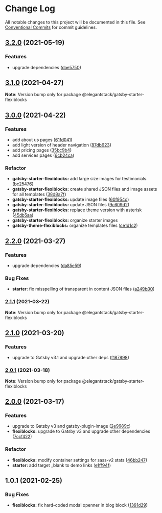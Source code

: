 # Change Log

All notable changes to this project will be documented in this file.
See [Conventional Commits](https://conventionalcommits.org) for commit guidelines.

## [3.2.0](https://gitlab.com/alimoosavi15/gatsby-theme-flexiblog/compare/@elegantstack/gatsby-starter-flexiblocks@3.1.0...@elegantstack/gatsby-starter-flexiblocks@3.2.0) (2021-05-19)


### Features

* upgrade dependencies ([dae5750](https://gitlab.com/alimoosavi15/gatsby-theme-flexiblog/commit/dae57508db7811d0a33ceeb53d57f9b680196f37))




## [3.1.0](https://gitlab.com/alimoosavi15/gatsby-theme-flexiblog/compare/@elegantstack/gatsby-starter-flexiblocks@3.0.0...@elegantstack/gatsby-starter-flexiblocks@3.1.0) (2021-04-27)

**Note:** Version bump only for package @elegantstack/gatsby-starter-flexiblocks






## [3.0.0](https://gitlab.com/alimoosavi15/gatsby-theme-flexiblog/compare/@elegantstack/gatsby-starter-flexiblocks@2.2.0...@elegantstack/gatsby-starter-flexiblocks@3.0.0) (2021-04-22)

### Features

- add about us pages ([61fd041](https://gitlab.com/alimoosavi15/gatsby-theme-flexiblog/commit/61fd041b2ced3b611f74fc2a9b13aab7ff350ddb))
- add light version of header navigation ([87db623](https://gitlab.com/alimoosavi15/gatsby-theme-flexiblog/commit/87db623ed7681b22d8bd84984ea61567676bd08c))
- add pricing pages ([35bc9b4](https://gitlab.com/alimoosavi15/gatsby-theme-flexiblog/commit/35bc9b494b6edf3bb38f4e7acf7ecbb8babd69d5))
- add services pages ([6cb24ca](https://gitlab.com/alimoosavi15/gatsby-theme-flexiblog/commit/6cb24cac3d32b53c54d6c7dba26a7993c266e552))

### Refactor

- **gatsby-starter-flexiblocks:** add large size images for testimonials ([bc25476](https://gitlab.com/alimoosavi15/gatsby-theme-flexiblog/commit/bc254766868ba210f650e699bc1d1549deb64c04))
- **gatsby-starter-flexiblocks:** create shared JSON files and image assets for all templates ([38d8a7f](https://gitlab.com/alimoosavi15/gatsby-theme-flexiblog/commit/38d8a7f0283211bc2abf62090e218fc02c3732cc))
- **gatsby-starter-flexiblocks:** update image files ([60f954c](https://gitlab.com/alimoosavi15/gatsby-theme-flexiblog/commit/60f954cf53e89b1dfdba5cf50f2a8c707a68d788))
- **gatsby-starter-flexiblocks:** update JSON files ([9c609d2](https://gitlab.com/alimoosavi15/gatsby-theme-flexiblog/commit/9c609d243fb6d4ad327a13bfcca6aa364be7bb14))
- **gatsby-starter-flexiblocks:** replace theme version with asterisk ([45db5aa](https://gitlab.com/alimoosavi15/gatsby-theme-flexiblog/commit/45db5aa9edc36644625c885c4804cd48dc983e62))
- **gatsby-starter-flexiblocks:** organize starter images
- **gatsby-theme-flexiblocks:** organize templates files ([ce1d1c2](https://gitlab.com/alimoosavi15/gatsby-theme-flexiblog/commit/ce1d1c22faa512bbc84cdf6d47e78049452f6713))

## [2.2.0](https://gitlab.com/alimoosavi15/gatsby-theme-flexiblog/compare/@elegantstack/gatsby-starter-flexiblocks@2.1.1...@elegantstack/gatsby-starter-flexiblocks@2.2.0) (2021-03-27)

### Features

- upgrade dependencies ([da85e59](https://gitlab.com/alimoosavi15/gatsby-theme-flexiblog/commit/da85e59915b171796803e5e281fae0cd2e263e3c))

### Bug Fixes

- **starter:** fix misspelling of transparent in content JSON files ([a249b00](https://gitlab.com/alimoosavi15/gatsby-theme-flexiblog/commit/a249b001e6ae3331e75ddea30b52a7bd742dd66a))

### [2.1.1](https://gitlab.com/alimoosavi15/gatsby-theme-flexiblog/compare/@elegantstack/gatsby-starter-flexiblocks@2.1.0...@elegantstack/gatsby-starter-flexiblocks@2.1.1) (2021-03-22)

**Note:** Version bump only for package @elegantstack/gatsby-starter-flexiblocks

## [2.1.0](https://gitlab.com/alimoosavi15/gatsby-theme-flexiblog/compare/@elegantstack/gatsby-starter-flexiblocks@2.0.1...@elegantstack/gatsby-starter-flexiblocks@2.1.0) (2021-03-20)

### Features

- upgrade to Gatsby v3.1 and upgrade other deps ([f187898](https://gitlab.com/alimoosavi15/gatsby-theme-flexiblog/commit/f187898cd7cae9827c2290fc5906574de894b75f))

### [2.0.1](https://gitlab.com/alimoosavi15/gatsby-theme-flexiblog/compare/@elegantstack/gatsby-starter-flexiblocks@2.0.0...@elegantstack/gatsby-starter-flexiblocks@2.0.1) (2021-03-18)

**Note:** Version bump only for package @elegantstack/gatsby-starter-flexiblocks

## [2.0.0](https://gitlab.com/alimoosavi15/gatsby-theme-flexiblog/compare/@elegantstack/gatsby-starter-flexiblocks@1.0.1...@elegantstack/gatsby-starter-flexiblocks@2.0.0) (2021-03-17)

### Features

- upgrade to Gatsby v3 and gatsby-plugin-image ([2e9689c](https://gitlab.com/alimoosavi15/gatsby-theme-flexiblog/commit/2e9689cc5fccf1af4f84ca051809eafccce08d11))
- **flexiblocks:** upgrade to Gatsby v3 and upgrade other dependencies ([7ccf422](https://gitlab.com/alimoosavi15/gatsby-theme-flexiblog/commit/7ccf42213fa7220d65e0ce4a473e6111bb2871dd))

### Refactor

- **flexiblocks:** modify container settings for sass-v2 stats ([46bb247](https://gitlab.com/alimoosavi15/gatsby-theme-flexiblog/commit/46bb24786b1d97f98fb47052f8161d309105b092))
- **starter:** add target \_blank to demo links ([e1ff94f](https://gitlab.com/alimoosavi15/gatsby-theme-flexiblog/commit/e1ff94f147e3a25e15624a92cd95b211765fc881))

## 1.0.1 (2021-02-25)

### Bug Fixes

- **flexiblocks:** fix hard-coded modal openner in blog block ([1391d29](https://gitlab.com/alimoosavi15/gatsby-theme-flexiblog/commit/1391d290a1c51c4a5a0b97c93bfe6ba72a3fd24a))
